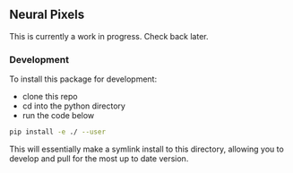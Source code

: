 ## Neural Pixels

This is currently a work in progress. Check back later.

### Development
To install this package for development:
 * clone this repo
 * cd into the python directory
 * run the code below
 ```bash
 pip install -e ./ --user
```
This will essentially make a symlink install to this directory,
allowing you to develop and pull for the most up to date version.